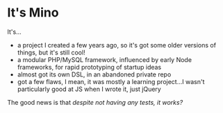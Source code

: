 It's Mino
=========

It's...
- a project I created a few years ago, so it's got some older versions of things, but it's still cool!
- a modular PHP/MySQL framework, influenced by early Node frameworks, for rapid prototyping of startup ideas
- almost got its own DSL, in an abandoned private repo
- got a few flaws, I mean, it was mostly a learning project...I wasn't particularly good at JS when I wrote it, just jQuery

The good news is that _despite not having any tests, it works?_
